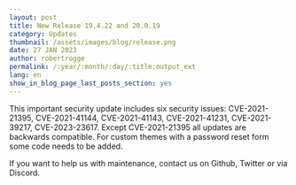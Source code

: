 ```yaml
---
layout: post
title: New Release 19.4.22 and 20.0.19
category: Updates
thumbnail: /assets/images/blog/release.png
date: 27 JAN 2023
author: robertrogge
permalink: /:year/:month/:day/:title:output_ext
lang: en
show_in_blog_page_last_posts_section: yes
---
```


This important security update includes six security issues:
CVE-2021-21395, CVE-2021-41144, CVE-2021-41143, CVE-2021-41231, CVE-2021-39217, CVE-2023-23617. Except CVE-2021-21395 all updates are backwards compatible. For custom themes with a password reset form some code needs to be added.

If you want to help us with maintenance, contact us on Github, Twitter or via Discord.


